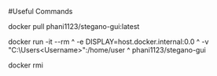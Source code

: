 
#Useful Commands

docker pull phani1123/stegano-gui:latest

docker run -it --rm ^
  -e DISPLAY=host.docker.internal:0.0 ^
  -v "C:\Users\<Username>":/home/user ^
  phani1123/stegano-gui



docker rmi <image-id>
